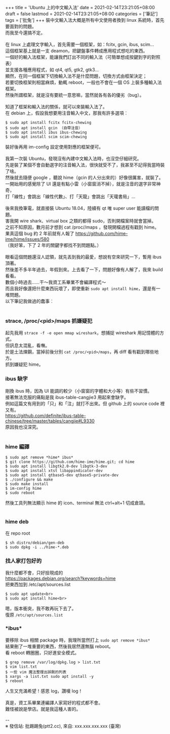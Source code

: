 +++
title = 'Ubuntu 上的中文輸入法'
date = 2021-02-14T23:21:05+08:00
draft = false
lastmod = 2021-02-14T23:21:05+08:00
categories = ['筆記']
tags = ['批兔']
+++
裝中文輸入法大概是所有中文使用者換到 linux 系統時，首先要面對的問題。<br>
而我至今還搞不定。<br>
<br>
在 linux 上處理文字輸入，首先需要一個框架，如：fcitx, gcin, ibus, scim...<br>
這個框架基上就是一支 deamon，把鍵盤事件轉成應用程式想吃的東西。<br>
一個好的輸入法框架，能讓我們訂出不同的輸入法（可簡單想成按鍵到字的對照表）<br>
並支援各種應用程式，如 qt4, qt5, gtk2, gtk3…<br>
顯然，在同一個框架下切換輸入法不是什麼問題，切換方式由框架決定；<br>
若要切換框架則相當麻煩，動輒 reboot，一般也不會在一個 OS 上裝多種輸入法框架。<br>
然後所謂框架，就是沒有要統一意思嘛，當然就各有各的優劣（bug）。<br>
<br>
知道了框架和輸入法的關係，就可以來裝輸入法了。<br>
在 debian 上，假設我想要用注音輸入中文，那我有許多選項︰<br>
```
$ sudo apt install fcitx fcitx-chewing
$ sudo apt install gcin （自帶注音）
$ sudo apt install ibus ibus-chewing
$ sudo apt install scim scim-chewing
```
裝好後再用 im-config 設定使用對應的框架便可。<br>
<br>
我第一次裝 Ubuntu，發現沒有內建中文輸入法時，也沒空仔細研究。<br>
先是裝了某個不會自動選字的注音輸入法，很快就受不了，我甚至不記得我當時裝了啥。<br>
然後就去隨便 google ，聽說 hime（gcin 的人分出來的）好像很厲害，就裝了。<br>
一開始用的感覺除了 UI 還是有點小雷（小窗窗消不掉），就是注音的選字非常神奇，<br>
打「線性」會跳出「線性代數」、打「天龍」會跳出「天瓏書局」…<br>
<br>
後來我換筆電，就直接裝 Ubuntu 18.04，陸續有 qt 唯 super user 能讀檔的問題。<br>
害我開 wire shark、virtual box 之類的都得 sudo，否則開檔案時就會當掉。<br>
之前不知原因，數月前才想到 cat /proc/<pid>/maps ，發現開檔過程有戳到 hime。<br>
果真這個 bug 約 2 年前就有人報了 https://github.com/hime-ime/hime/issues/580<br>
（我好笨，下了 2 年的關鍵字都找不到問題點。）<br>
<br>
眼看這個問題還沒人認領，就先丟到我的最愛，想說有空來研究一下，暫用 ibus 頂著。<br>
然後差不多半年過去，年假到來。上去看了一下，問題好像有人解了，我來 build 看看。<br>
數個小時過去……干～我資工系畢業不會編譯程式～<br>
而且我好像還把什麼東西玩壞了，即使重新 `sudo apt install hime`，還是有一堆問題。<br>
以下筆記我做過的蠢事︰<br>
<br>
### strace, /proc/\<pid\>/maps 抓嫌疑犯 
起先我用 `strace -f -e open mmap wireshark`，想捕捉 wireshark 用記憶體的方式。<br>
但訊息太混亂，看嘸。<br>
於是土法煉鋼，當掉前後分別 `cat /proc/<pid>/maps`，再 diff 看有戳到哪些地方。<br>
抓到嫌疑犯 hime。<br>

### ibus 缺字 
剛換 ibus 時，因為 UI 能調的較少（小窗窗的字體和大小等）有些不習慣。<br>
接著無法克服的痛點是我 ibus-table-cangjie3 用起來會缺字。<br>
例如這篇文有用到的「只」和「注」就打不出來。但 github 上的 source code 裡又有。<br>
https://github.com/definite/ibus-table-chinese/tree/master/tables/cangjie#L9330<br>
原因我也沒深究。<br>
<br>
### hime 編譯 
```
$ sudo apt remove *hime* ibus*
$ git clone https://github.com/hime-ime/hime.git; cd hime
$ sudo apt install libgtk2.0-dev libgtk-3-dev
$ sudo apt install xtst libappindicator-dev
$ sudo apt install qtbase5-dev qtbase5-private-dev
$ ./configure && make
$ sudo make install
$ im-config hime
$ sudo reboot
```
然後工具列無法顯示 hime 的 icon、terminal 無法 ctrl+alt+1 切成倉頡。<br>
<br>
### hime deb 
在 repo root<br>
```
$ sh distro/debian/gen-deb
$ sudo dpkg -i ../hime-*.deb
```
### 找人家打包好的 
我什麼都不會，只好撿現成的<br>
https://packages.debian.org/search?keywords=hime<br>
把東西加到 /etc/apt/sources.list<br>
```
$ sudo apt update<br>
$ sudo apt install hime<br>
```
嗯，版本衝突，我不敢再玩下去了。<br>
復原 `/etc/apt/sources.list`<br>

### \*ibus\* 
要移除 ibus 相關 package 時，我理所當然打上 `sudo apt remove *ibus*`<br>
結果刪了一堆重要的東西，然後我居然還無腦 reboot。<br>
看 reboot 轉圈圈，只好進安全模式。<br>
```
$ grep remove /var/log/dpkg.log > list.txt
$ vim list.txt
$ 一些 vim 魔法整理出誤刪的列表
$ xargs -a list.txt sudo apt install -y
$ reboot
```
人生又充滿希望！感恩 log，讚嘆 log！<br>
<br>
真是，資工系畢業連編譯人家寫好的程式都不會。<br>
難怪被說是學店。就是我這種人害的。<br>
<br>
--<br>
※ 發信站: 批踢踢兔(ptt2.cc), 來自: xxx.xxx.xxx.xxx (臺灣)<br>
